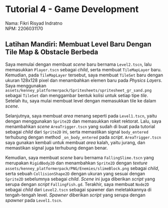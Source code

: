# Tutorial 4 - Game Development

Nama: Fikri Risyad Indratno<br>
NPM: 2206031170

## Latihan Mandiri: Membuat Level Baru Dengan Tile Map & Obstacle Berbeda

Saya memulai dengan membuat *scene* baru bernama `Level2.tscn`, lalu memasukkan `Player.tscn` sebagai *child*, serta membuat `TileMapLayer` baru. Kemudian, pada `TileMapLayer` tersebut, saya membuat `TileSet` baru dengan ukuran 128x128 pixel dan menambahkan elemen baru pada *Physics Layers*. Saya menggunakan `assets/kenney_platformerpack/Spritesheets/spritesheet_gr_sand.png` sebagai `TileSet` dan menggambar bentuk kolisi untuk setiap tipe *tile*. Setelah itu, saya mulai membuat level dengan memasukkan tile ke dalam *scene*.

Selanjutnya, saya membuat *area* menang seperti pada `Level1.tscn`, yaitu dengan menggunakan `Sprite2D` dan memasukkan roket rektorat. Lalu, saya menambahkan *scene* `AreaTrigger.tscn` yang sudah di buat pada tutorial sebagai *child* dari `Sprite2D` ini, serta memastikan signal `body_entered` terhubung dengan method `_on_body_entered` pada *script*. `AreaTrigger.tscn` saya gunakan kembali untuk membuat *area* kalah, yaitu jurang, dan memastikan signal juga terhubung dengan benar.

Kemudian, saya membuat *scene* baru bernama `FallingSlime.tscn` yang merupakan `RigidBody2D` dan menambahkan `Sprite2D` dengan *texture* `assets/kenney_platformerpack/PNG/Enemies/slimeBlock.png` sebagai *child*, serta sebuah `CollisionShape2D` dengan ukuran yang sesuai dengan `Sprite2D` sebelumnya sebagai *child*. *Scene* ini juga diberikan *script* yang serupa dengan *script* `FallingFish.gd`. Terakhir, saya membuat `Node2D` sebagai *child* dari `Level2.tscn` sebagai spawner dan meletakkannya di tengah-tengah level. *Spawner* diberikan *script* yang serupa dengan *spawner* pada `Level1.tscn`.
